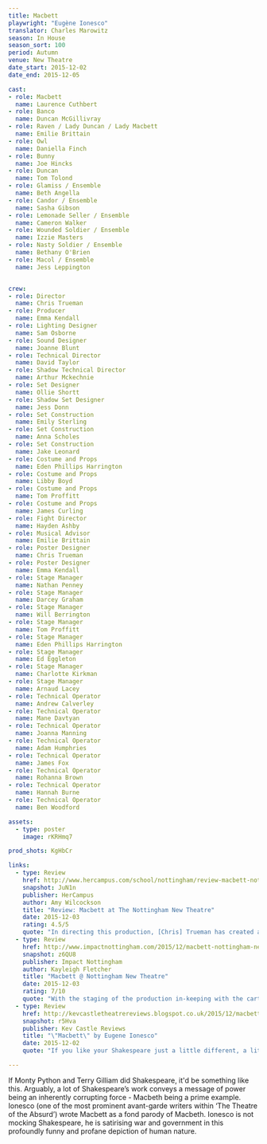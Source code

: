 ```yaml
---
title: Macbett
playwright: "Eugène Ionesco"
translator: Charles Marowitz
season: In House
season_sort: 100
period: Autumn
venue: New Theatre
date_start: 2015-12-02
date_end: 2015-12-05

cast:
- role: Macbett
  name: Laurence Cuthbert
- role: Banco
  name: Duncan McGillivray
- role: Raven / Lady Duncan / Lady Macbett
  name: Emilie Brittain
- role: Owl
  name: Daniella Finch
- role: Bunny
  name: Joe Hincks
- role: Duncan
  name: Tom Tolond
- role: Glamiss / Ensemble
  name: Beth Angella
- role: Candor / Ensemble
  name: Sasha Gibson
- role: Lemonade Seller / Ensemble
  name: Cameron Walker
- role: Wounded Soldier / Ensemble
  name: Izzie Masters
- role: Nasty Soldier / Ensemble
  name: Bethany O'Brien
- role: Macol / Ensemble
  name: Jess Leppington


crew:
- role: Director
  name: Chris Trueman
- role: Producer
  name: Emma Kendall
- role: Lighting Designer
  name: Sam Osborne
- role: Sound Designer
  name: Joanne Blunt
- role: Technical Director
  name: David Taylor
- role: Shadow Technical Director
  name: Arthur Mckechnie
- role: Set Designer
  name: Ollie Shortt
- role: Shadow Set Designer
  name: Jess Donn
- role: Set Construction
  name: Emily Sterling
- role: Set Construction
  name: Anna Scholes
- role: Set Construction
  name: Jake Leonard
- role: Costume and Props
  name: Eden Phillips Harrington
- role: Costume and Props
  name: Libby Boyd
- role: Costume and Props
  name: Tom Proffitt
- role: Costume and Props
  name: James Curling
- role: Fight Director
  name: Hayden Ashby
- role: Musical Advisor
  name: Emilie Brittain
- role: Poster Designer
  name: Chris Trueman
- role: Poster Designer
  name: Emma Kendall
- role: Stage Manager
  name: Nathan Penney
- role: Stage Manager
  name: Darcey Graham
- role: Stage Manager
  name: Will Berrington
- role: Stage Manager
  name: Tom Proffitt
- role: Stage Manager
  name: Eden Phillips Harrington
- role: Stage Manager
  name: Ed Eggleton
- role: Stage Manager
  name: Charlotte Kirkman
- role: Stage Manager
  name: Arnaud Lacey
- role: Technical Operator
  name: Andrew Calverley
- role: Technical Operator
  name: Mane Davtyan
- role: Technical Operator
  name: Joanna Manning
- role: Technical Operator
  name: Adam Humphries
- role: Technical Operator
  name: James Fox
- role: Technical Operator
  name: Rohanna Brown
- role: Technical Operator
  name: Hannah Burne
- role: Technical Operator
  name: Ben Woodford

assets:
  - type: poster
    image: rKRHmq7

prod_shots: KgHbCr

links:
  - type: Review
    href: http://www.hercampus.com/school/nottingham/review-macbett-nottingham-new-theatre
    snapshot: JuN1n
    publisher: HerCampus
    author: Amy Wilcockson
    title: "Review: Macbett at The Nottingham New Theatre"
    date: 2015-12-03
    rating: 4.5/5
    quote: "In directing this production, [Chris] Trueman has created a wacky and wonderful world full of madness and laughs, but one which has a serious message lurking behind the comic exterior – what happens when you’ve got rid of one dictator and the next ruler turns out to be even worse? "
  - type: Review
    href: http://www.impactnottingham.com/2015/12/macbett-nottingham-new-theatre/
    snapshot: z6QU8
    publisher: Impact Nottingham
    author: Kayleigh Fletcher
    title: "Macbett @ Nottingham New Theatre"
    date: 2015-12-03
    rating: 7/10
    quote: "With the staging of the production in-keeping with the cartoonish landscape that is advertised upon the Macbett flyers and programmes, it is easy to see these characters as belonging to a parody of our own society. "
  - type: Review
    href: http://kevcastletheatrereviews.blogspot.co.uk/2015/12/macbett-by-eugene-ionesco.html
    snapshot: r5Hva
    publisher: Kev Castle Reviews
    title: "\"Macbett\" by Eugene Ionesco"
    date: 2015-12-02
    quote: "If you like your Shakespeare just a little different, a little more manic, a little left of centre, then this is the production to see. Alternatively, if you just want to see a good comedy presented by a very talented group of people, then this is also the production to see. Stick with it because it's worth it!"

---
```


If Monty Python and Terry Gilliam did Shakespeare, it'd be something like this. Arguably, a lot of Shakespeare’s work conveys a message of power being an inherently corrupting force - Macbeth being a prime example. Ionesco (one of the most prominent avant-garde writers within ‘The Theatre of the Absurd’) wrote Macbett as a fond parody of Macbeth. Ionesco is not mocking Shakespeare, he is satirising war and government in this profoundly funny and profane depiction of human nature.
